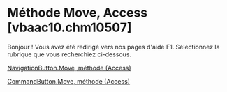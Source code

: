 
# Méthode Move, Access [vbaac10.chm10507]

Bonjour ! Vous avez été redirigé vers nos pages d'aide F1. Sélectionnez la rubrique que vous recherchiez ci-dessous.

[NavigationButton.Move, méthode (Access)](http://msdn.microsoft.com/library/c5c1d841-9f1c-4aac-ec27-01257b397c4a%28Office.15%29.aspx)

[CommandButton.Move, méthode (Access)](http://msdn.microsoft.com/library/58c51741-fb49-4b0a-91e0-cb9486808597%28Office.15%29.aspx)

